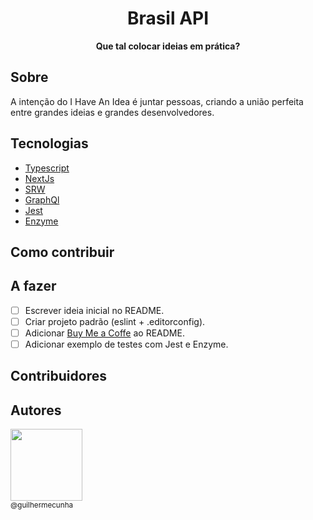 <h1 align="center">Brasil API</h1>

<div align="center">
  <p>
    <strong>Que tal colocar ideias em prática?</strong>
  </p>
</div>

## Sobre

A intenção do I Have An Idea é juntar pessoas, criando a união perfeita entre grandes ideias e grandes desenvolvedores.

## Tecnologias

- [Typescript](https://github.com/microsoft/TypeScript)
- [NextJs](https://github.com/vercel/next.js)
- [SRW](https://github.com/vercel/swr)
- [GraphQl](https://github.com/apollographql/apollo-server)
- [Jest](https://github.com/facebook/jest)
- [Enzyme](https://github.com/enzymejs/enzyme)

## Como contribuir

## A fazer
- [ ] Escrever ideia inicial no README.
- [ ] Criar projeto padrão (eslint + .editorconfig).
- [ ] Adicionar [Buy Me a Coffe](https://www.buymeacoffee.com/) ao README.
- [ ] Adicionar exemplo de testes com Jest e Enzyme.

## Contribuidores

## Autores

[<img src="https://avatars2.githubusercontent.com/u/19752833?&v=4" width=115><br><sub>@guilhermecunha</sub>](https://github.com/guilhermecunha)